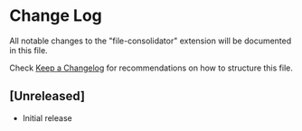 # Change Log

All notable changes to the "file-consolidator" extension will be documented in this file.

Check [Keep a Changelog](http://keepachangelog.com/) for recommendations on how to structure this file.

## [Unreleased]

- Initial release